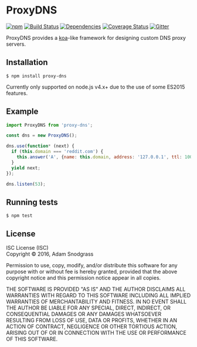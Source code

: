 ProxyDNS
===============
[![npm](https://img.shields.io/npm/v/proxy-dns.svg)](https://www.npmjs.com/package/proxy-dns)
[![Build Status](https://travis-ci.org/RegulateDNS/proxy-dns.svg?branch=master)](https://travis-ci.org/RegulateDNS/proxy-dns)
[![Dependencies](https://david-dm.org/RegulateDNS/proxy-dns.svg)]()
[![Coverage Status](https://coveralls.io/repos/RegulateDNS/proxy-dns/badge.svg?branch=master&service=github)](https://coveralls.io/github/RegulateDNS/proxy-dns?branch=master)
[![Gitter](https://badges.gitter.im/RegulateDNS/proxy-dns.svg)](https://gitter.im/RegulateDNS/proxy-dns?utm_source=badge&utm_medium=badge&utm_campaign=pr-badge)  

ProxyDNS provides a [koa](https://github.com/koajs/koa)-like framework for designing custom DNS proxy servers.  


## Installation

```
$ npm install proxy-dns
```
Currently only supported on node.js v4.x+ due to the use of some ES2015 features.

## Example

```js
import ProxyDNS from 'proxy-dns';

const dns = new ProxyDNS();

dns.use(function* (next) {
  if (this.domain === 'reddit.com') {
    this.answer('A', {name: this.domain, address: '127.0.0.1', ttl: 100});
  }
  yield next;
});

dns.listen(53);

```

## Running tests

```
$ npm test
```

## License

ISC License (ISC)  
Copyright &copy; 2016, Adam Snodgrass

Permission to use, copy, modify, and/or distribute this software for any purpose with or without fee is hereby granted, provided that the above copyright notice and this permission notice appear in all copies.

THE SOFTWARE IS PROVIDED "AS IS" AND THE AUTHOR DISCLAIMS ALL WARRANTIES WITH REGARD TO THIS SOFTWARE INCLUDING ALL IMPLIED WARRANTIES OF MERCHANTABILITY AND FITNESS. IN NO EVENT SHALL THE AUTHOR BE LIABLE FOR ANY SPECIAL, DIRECT, INDIRECT, OR CONSEQUENTIAL DAMAGES OR ANY DAMAGES WHATSOEVER RESULTING FROM LOSS OF USE, DATA OR PROFITS, WHETHER IN AN ACTION OF CONTRACT, NEGLIGENCE OR OTHER TORTIOUS ACTION, ARISING OUT OF OR IN CONNECTION WITH THE USE OR PERFORMANCE OF THIS SOFTWARE.
